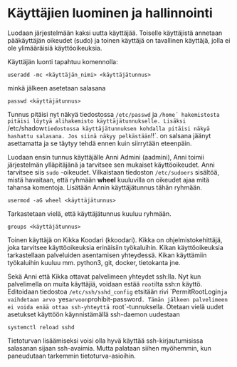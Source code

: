 # Käyttäjien luominen ja hallinnointi

Luodaan järjestelmään kaksi uutta käyttäjää. Toiselle käyttäjistä annetaan pääkäyttäjän oikeudet (sudo) ja toinen käyttäjä on tavallinen käyttäjä, jolla ei ole ylimääräisiä käyttöoikeuksia.


Käyttäjän luonti tapahtuu komennolla:
```
useradd -mc <käyttäjän_nimi> <käyttäjätunnus>
```
minkä jälkeen asetetaan salasana
```
passwd <käyttäjätunnus>
```

Tunnus pitäisi nyt näkyä tiedostossa `/etc/passwd` ja `/home´ hakemistosta pitäisi löytyä alihakemisto käyttäjätunnukselle. Lisäksi `/etc/shadow` tiedostossa käyttäjätunnuksen kohdalla pitäisi näkyä hashattu salasana. Jos siinä näkyy pelkästään `!!`. on salsana jäänyt asettamatta ja se täytyy tehdä ennen kuin siirrytään eteenpäin. 

Luodaan ensin tunnus käyttäjälle Anni Admini (aadmini), Anni toimii järjestelmän ylläpitäjänä ja tarvitsee sen mukaiset käyttöoikeudet. Anni tarvitsee siis `sudo` -oikeudet. Vilkaistaan tiedoston `/etc/sudoers` sisältöä, mistä havaitaan, että ryhmään **wheel** kuuluvilla on oikeudet ajaa mitä tahansa komentoja. Lisätään Annin käyttäjätunnus tähän ryhmään.
```
usermod -aG wheel <käyttäjätunnus> 
```
Tarkastetaan vielä, että käyttäjätunnus kuuluu ryhmään.
```
groups <käyttäjätunnus>
```

Toinen käyttäjä on Kikka Koodari (kkoodari). Kikka on ohjelmistokehittäjä, joka tarvitsee käyttöoikeuksia erinäisiin työkaluihin. Kikan käyttöoikeuksia tarkastellaan palveluiden asentamisen yhteydessä. Kikan käyttämiin työkaluihin kuuluu mm. python3, git, docker, tietokanta jne.

Sekä Anni että Kikka ottavat palvelimeen yhteydet ssh:lla. Nyt kun palvelimella on muita käyttäjiä, voidaan estää `root`ilta ssh:n käyttö. Editoidaan tiedostoa `/etc/ssh/sshd_config` etsitään rivi ´PermitRootLogin`ja vaihdetaan arvo `yes` arvoon `prohibit-password`. Tämän jälkeen palvelimeen ei voida enää ottaa ssh-yhteyttä `root`-tunnuksella. Otetaan vielä uudet asetukset käyttöön käynnistämällä ssh-daemon uudestaan
```
systemctl reload sshd
```

Tietoturvan lisäämiseksi voisi olla hyvä käyttää ssh-kirjautumisissa salasanan sijaan ssh-avaimia. Mutta palataan siihen myöhemmin, kun paneudutaan tarkemmin tietoturva-asioihin.



